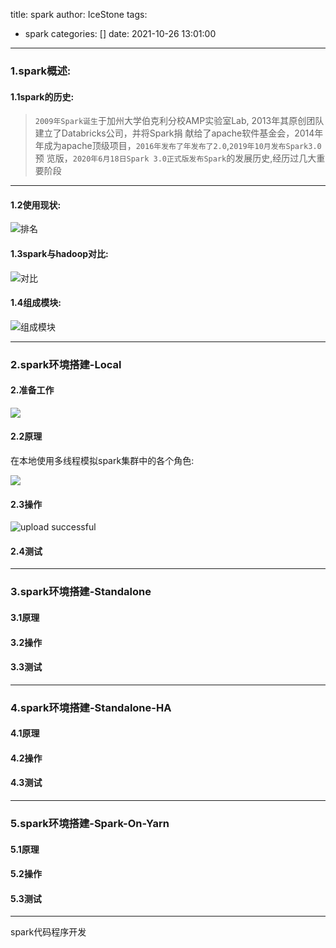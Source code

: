 title: spark
author: IceStone
tags:
  - spark
categories: []
date: 2021-10-26 13:01:00
---
### 1.spark概述:  
#### 1.1spark的历史:
> `2009年Spark诞生`于加州大学伯克利分校AMP实验室Lab, 2013年其原创团队建立了Databricks公司，并将Spark捐
> 献给了apache软件基金会，2014年年成为apache顶级项目，`2016年发布了年发布了2.0`,`2019年10月发布Spark3.0`预
> 览版，`2020年6月18日Spark 3.0正式版发布Spark`的发展历史,经历过几大重要阶段

---

#### 1.2使用现状:  

![排名](/images/pasted-32.png)  

#### 1.3spark与hadoop对比:  

![对比](/images/pasted-33.png)

#### 1.4组成模块:


![组成模块](/images/pasted-34.png)

---

### 2.spark环境搭建-Local
#### 2.准备工作

![](/images/pasted-35.png)


#### 2.2原理
在本地使用多线程模拟spark集群中的各个角色:

![](/images/pasted-36.png)

#### 2.3操作

![upload successful](/images/pasted-37.png)


#### 2.4测试

---


### 3.spark环境搭建-Standalone

#### 3.1原理

#### 3.2操作

#### 3.3测试

---

### 4.spark环境搭建-Standalone-HA


#### 4.1原理

#### 4.2操作

#### 4.3测试

---

### 5.spark环境搭建-Spark-On-Yarn

#### 5.1原理

#### 5.2操作

#### 5.3测试

---

spark代码程序开发